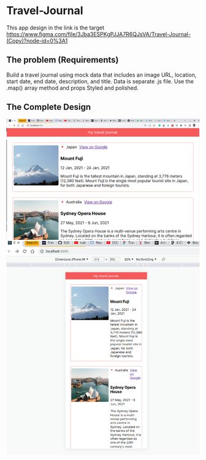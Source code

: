 # Travel-Journal
This app design in the link is the target
https://www.figma.com/file/3Jba3ESPKgPJJA7R6QJsVA/Travel-Journal-(Copy)?node-id=0%3A1

## The problem (Requirements)
Build a travel journal using mock data that includes an image URL, location, start date, end date, description, and title.
Data is  separate .js file.
Use the .map() array method and props
Styled and polished.

## The Complete Design

![FINAL_DESIGN](/images/desktop-view.png)
![FINAL_DESIGN](/images/mobile-view.png)
